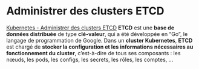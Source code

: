 # Administrer des clusters ETCD

[Kubernetes - Administrer des clusters ETCD](https://blog.stephane-robert.info/post/kubernetes-etcd/)
**ETCD** est une **base de données distribuée** de type **clé-valeur**, qui a été développée en “Go”, le langage de programmation de Google. Dans un **cluster Kubernetes**, **ETCD** est chargé de **stocker la configuration et les informations nécessaires au fonctionnement du cluster**, c’est-à-dire de tous ses composants : les nœuds, les pods, les configs, les secrets, les rôles, les comptes, …
